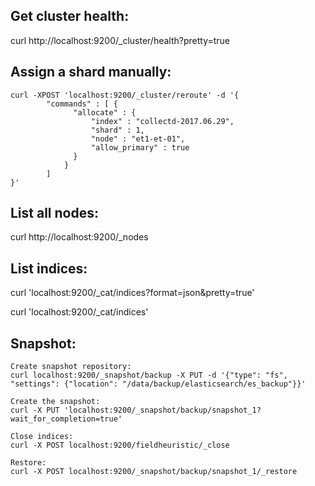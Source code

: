 Get cluster health:
-------------------

curl http://localhost:9200/_cluster/health?pretty=true


Assign a shard manually:
------------------------

```
curl -XPOST 'localhost:9200/_cluster/reroute' -d '{
        "commands" : [ {
              "allocate" : {
                  "index" : "collectd-2017.06.29",
                  "shard" : 1,
                  "node" : "et1-et-01",
                  "allow_primary" : true
              }
            }
        ]
}'
```

List all nodes:
---------------

curl http://localhost:9200/_nodes

List indices:
-------------

curl 'localhost:9200/_cat/indices?format=json&pretty=true'

curl 'localhost:9200/_cat/indices'

Snapshot:
---------
```
Create snapshot repository:
curl localhost:9200/_snapshot/backup -X PUT -d '{"type": "fs", "settings": {"location": "/data/backup/elasticsearch/es_backup"}}'

Create the snapshot:
curl -X PUT 'localhost:9200/_snapshot/backup/snapshot_1?wait_for_completion=true'

Close indices:
curl -X POST localhost:9200/fieldheuristic/_close

Restore:
curl -X POST localhost:9200/_snapshot/backup/snapshot_1/_restore
```


